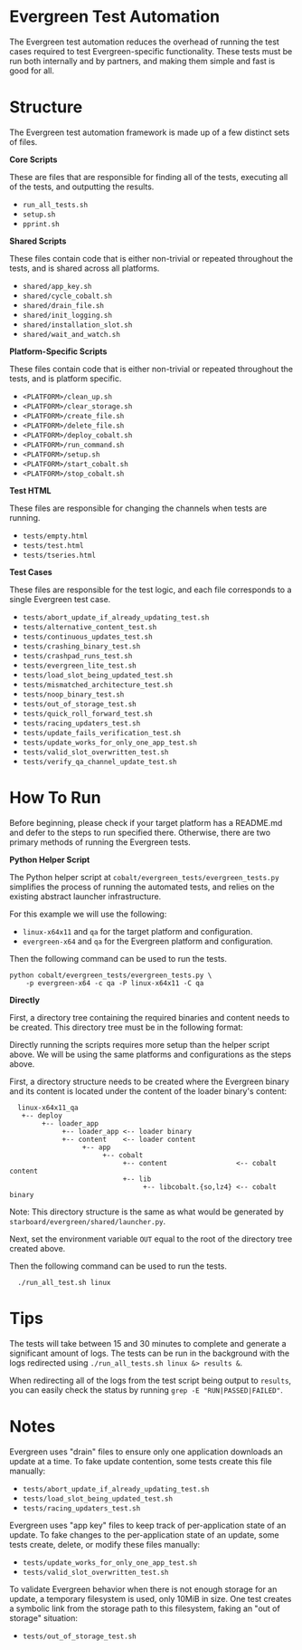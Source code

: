 Evergreen Test Automation
=============

The Evergreen test automation reduces the overhead of running the test cases
required to test Evergreen-specific functionality. These tests must be run both
internally and by partners, and making them simple and fast is good for all.

Structure
=============

The Evergreen test automation framework is made up of a few distinct sets of
files.

**Core Scripts**

These are files that are responsible for finding all of the tests, executing all
of the tests, and outputting the results.

* `run_all_tests.sh`
* `setup.sh`
* `pprint.sh`

**Shared Scripts**

These files contain code that is either non-trivial or repeated throughout the
tests, and is shared across all platforms.

* `shared/app_key.sh`
* `shared/cycle_cobalt.sh`
* `shared/drain_file.sh`
* `shared/init_logging.sh`
* `shared/installation_slot.sh`
* `shared/wait_and_watch.sh`

**Platform-Specific Scripts**

These files contain code that is either non-trivial or repeated throughout the
tests, and is platform specific.

* `<PLATFORM>/clean_up.sh`
* `<PLATFORM>/clear_storage.sh`
* `<PLATFORM>/create_file.sh`
* `<PLATFORM>/delete_file.sh`
* `<PLATFORM>/deploy_cobalt.sh`
* `<PLATFORM>/run_command.sh`
* `<PLATFORM>/setup.sh`
* `<PLATFORM>/start_cobalt.sh`
* `<PLATFORM>/stop_cobalt.sh`

**Test HTML**

These files are responsible for changing the channels when tests are running.

* `tests/empty.html`
* `tests/test.html`
* `tests/tseries.html`

**Test Cases**

These files are responsible for the test logic, and each file corresponds to a
single Evergreen test case.

* `tests/abort_update_if_already_updating_test.sh`
* `tests/alternative_content_test.sh`
* `tests/continuous_updates_test.sh`
* `tests/crashing_binary_test.sh`
* `tests/crashpad_runs_test.sh`
* `tests/evergreen_lite_test.sh`
* `tests/load_slot_being_updated_test.sh`
* `tests/mismatched_architecture_test.sh`
* `tests/noop_binary_test.sh`
* `tests/out_of_storage_test.sh`
* `tests/quick_roll_forward_test.sh`
* `tests/racing_updaters_test.sh`
* `tests/update_fails_verification_test.sh`
* `tests/update_works_for_only_one_app_test.sh`
* `tests/valid_slot_overwritten_test.sh`
* `tests/verify_qa_channel_update_test.sh`

How To Run
=============

Before beginning, please check if your target platform has a README.md and defer
to the steps to run specified there. Otherwise, there are two primary methods of
running the Evergreen tests.

**Python Helper Script**

The Python helper script at `cobalt/evergreen_tests/evergreen_tests.py`
simplifies the process of running the automated tests, and relies on the
existing abstract launcher infrastructure.

For this example we will use the following:

* `linux-x64x11` and `qa` for the target platform and configuration.
* `evergreen-x64` and `qa` for the Evergreen platform and configuration.

Then the following command can be used to run the tests.

```
python cobalt/evergreen_tests/evergreen_tests.py \
    -p evergreen-x64 -c qa -P linux-x64x11 -C qa
```

**Directly**

First, a directory tree containing the required binaries and content needs to be
created. This directory tree must be in the following format:

Directly running the scripts requires more setup than the helper script above.
We will be using the same platforms and configurations as the steps above.

First, a directory structure needs to be created where the Evergreen binary and
its content is located under the content of the loader binary's content:

```
  linux-x64x11_qa
   +-- deploy
        +-- loader_app
             +-- loader_app <-- loader binary
             +-- content    <-- loader content
                  +-- app
                       +-- cobalt
                            +-- content                 <-- cobalt content
                            +-- lib
                                 +-- libcobalt.{so,lz4} <-- cobalt binary
```

Note: This directory structure is the same as what would be generated by
      `starboard/evergreen/shared/launcher.py`.

Next, set the environment variable `OUT` equal to the root of the directory tree
created above.

Then the following command can be used to run the tests.

```
  ./run_all_test.sh linux
```

Tips
=============

The tests will take between 15 and 30 minutes to complete and generate a
significant amount of logs. The tests can be run in the background with the logs
redirected using `./run_all_tests.sh linux &> results &`.

When redirecting all of the logs from the test script being output to `results`,
you can easily check the status by running `grep -E "RUN|PASSED|FAILED"`.

Notes
=============

Evergreen uses "drain" files to ensure only one application downloads an update
at a time. To fake update contention, some tests create this file manually:

* `tests/abort_update_if_already_updating_test.sh`
* `tests/load_slot_being_updated_test.sh`
* `tests/racing_updaters_test.sh`

Evergreen uses "app key" files to keep track of per-application state of an
update. To fake changes to the per-application state of an update, some tests
create, delete, or modify these files manually:

* `tests/update_works_for_only_one_app_test.sh`
* `tests/valid_slot_overwritten_test.sh`

To validate Evergreen behavior when there is not enough storage for an update, a
temporary filesystem is used, only 10MiB in size. One test creates a symbolic
link from the storage path to this filesystem, faking an "out of storage"
situation:

* `tests/out_of_storage_test.sh`
